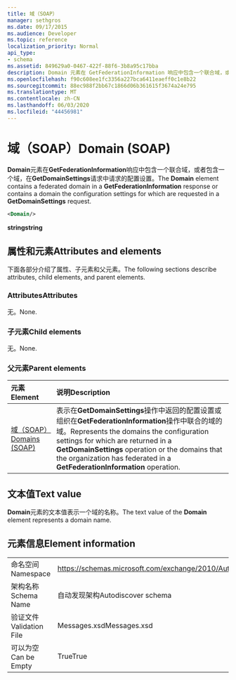 ```yaml
---
title: 域（SOAP）
manager: sethgros
ms.date: 09/17/2015
ms.audience: Developer
ms.topic: reference
localization_priority: Normal
api_type:
- schema
ms.assetid: 849629a0-0467-422f-88f6-3b8a95c17bba
description: Domain 元素在 GetFederationInformation 响应中包含一个联合域，或者包含一个域，在 GetDomainSettings 请求中请求的配置设置。
ms.openlocfilehash: f90c608ee1fc3356a227bca6411eaeff0c1e8b22
ms.sourcegitcommit: 88ec988f2bb67c1866d06b361615f3674a24e795
ms.translationtype: MT
ms.contentlocale: zh-CN
ms.lasthandoff: 06/03/2020
ms.locfileid: "44456981"
---
```

# <a name="domain-soap"></a><span data-ttu-id="cf720-103">域（SOAP）</span><span class="sxs-lookup"><span data-stu-id="cf720-103">Domain (SOAP)</span></span>

<span data-ttu-id="cf720-104">**Domain**元素在**GetFederationInformation**响应中包含一个联合域，或者包含一个域，在**GetDomainSettings**请求中请求的配置设置。</span><span class="sxs-lookup"><span data-stu-id="cf720-104">The **Domain** element contains a federated domain in a **GetFederationInformation** response or contains a domain the configuration settings for which are requested in a **GetDomainSettings** request.</span></span> 
  
```XML
<Domain/> 
```

 <span data-ttu-id="cf720-105">**string**</span><span class="sxs-lookup"><span data-stu-id="cf720-105">**string**</span></span>
## <a name="attributes-and-elements"></a><span data-ttu-id="cf720-106">属性和元素</span><span class="sxs-lookup"><span data-stu-id="cf720-106">Attributes and elements</span></span>

<span data-ttu-id="cf720-107">下面各部分介绍了属性、子元素和父元素。</span><span class="sxs-lookup"><span data-stu-id="cf720-107">The following sections describe attributes, child elements, and parent elements.</span></span>
  
### <a name="attributes"></a><span data-ttu-id="cf720-108">Attributes</span><span class="sxs-lookup"><span data-stu-id="cf720-108">Attributes</span></span>

<span data-ttu-id="cf720-109">无。</span><span class="sxs-lookup"><span data-stu-id="cf720-109">None.</span></span>
  
### <a name="child-elements"></a><span data-ttu-id="cf720-110">子元素</span><span class="sxs-lookup"><span data-stu-id="cf720-110">Child elements</span></span>

<span data-ttu-id="cf720-111">无。</span><span class="sxs-lookup"><span data-stu-id="cf720-111">None.</span></span>
  
### <a name="parent-elements"></a><span data-ttu-id="cf720-112">父元素</span><span class="sxs-lookup"><span data-stu-id="cf720-112">Parent elements</span></span>

|<span data-ttu-id="cf720-113">**元素**</span><span class="sxs-lookup"><span data-stu-id="cf720-113">**Element**</span></span>|<span data-ttu-id="cf720-114">**说明**</span><span class="sxs-lookup"><span data-stu-id="cf720-114">**Description**</span></span>|
|:-----|:-----|
|[<span data-ttu-id="cf720-115">域（SOAP）</span><span class="sxs-lookup"><span data-stu-id="cf720-115">Domains (SOAP)</span></span>](domains-soap.md) <br/> |<span data-ttu-id="cf720-116">表示在**GetDomainSettings**操作中返回的配置设置或组织在**GetFederationInformation**操作中联合的域的域。</span><span class="sxs-lookup"><span data-stu-id="cf720-116">Represents the domains the configuration settings for which are returned in a **GetDomainSettings** operation or the domains that the organization has federated in a **GetFederationInformation** operation.</span></span>  <br/> |
   
## <a name="text-value"></a><span data-ttu-id="cf720-117">文本值</span><span class="sxs-lookup"><span data-stu-id="cf720-117">Text value</span></span>

<span data-ttu-id="cf720-118">**Domain**元素的文本值表示一个域的名称。</span><span class="sxs-lookup"><span data-stu-id="cf720-118">The text value of the **Domain** element represents a domain name.</span></span> 
  
## <a name="element-information"></a><span data-ttu-id="cf720-119">元素信息</span><span class="sxs-lookup"><span data-stu-id="cf720-119">Element information</span></span>

|||
|:-----|:-----|
|<span data-ttu-id="cf720-120">命名空间</span><span class="sxs-lookup"><span data-stu-id="cf720-120">Namespace</span></span>  <br/> |https://schemas.microsoft.com/exchange/2010/Autodiscover  <br/> |
|<span data-ttu-id="cf720-121">架构名称</span><span class="sxs-lookup"><span data-stu-id="cf720-121">Schema Name</span></span>  <br/> |<span data-ttu-id="cf720-122">自动发现架构</span><span class="sxs-lookup"><span data-stu-id="cf720-122">Autodiscover schema</span></span>  <br/> |
|<span data-ttu-id="cf720-123">验证文件</span><span class="sxs-lookup"><span data-stu-id="cf720-123">Validation File</span></span>  <br/> |<span data-ttu-id="cf720-124">Messages.xsd</span><span class="sxs-lookup"><span data-stu-id="cf720-124">Messages.xsd</span></span>  <br/> |
|<span data-ttu-id="cf720-125">可以为空</span><span class="sxs-lookup"><span data-stu-id="cf720-125">Can be Empty</span></span>  <br/> |<span data-ttu-id="cf720-126">True</span><span class="sxs-lookup"><span data-stu-id="cf720-126">True</span></span>  <br/> |
   

